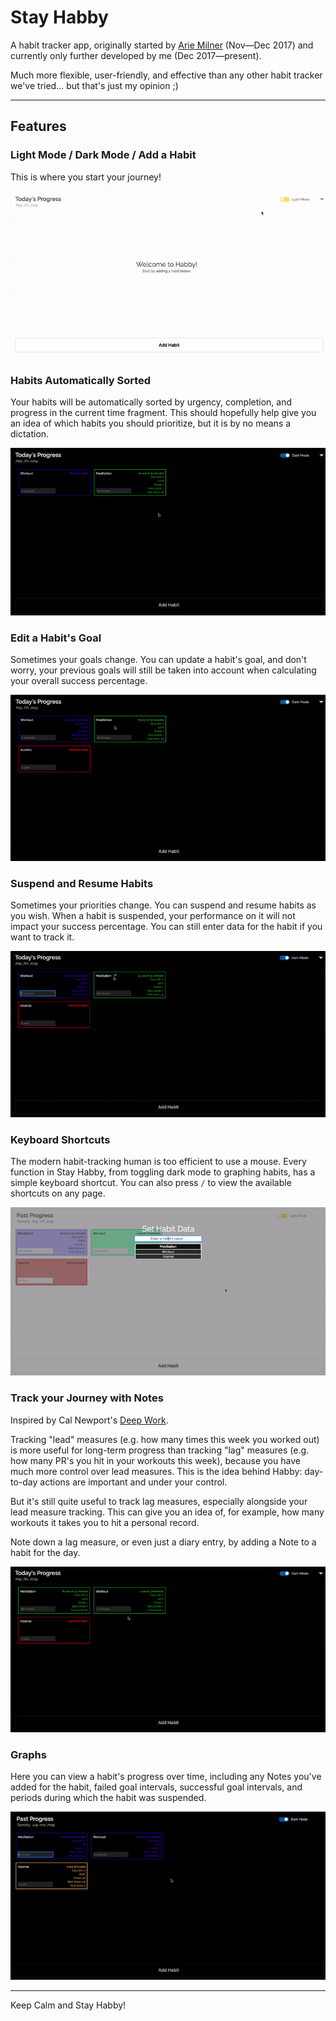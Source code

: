 # Stay Habby

A habit tracker app, originally started by [Arie Milner](https://github.com/amilner42/habby) (Nov—Dec 2017) and currently only further developed by me (Dec 2017—present).

Much more flexible, user-friendly, and effective than any other habit tracker we've tried... but that's just my opinion ;)

---

## Features

### Light Mode / Dark Mode / Add a Habit

This is where you start your journey!

![](demos/add-good-habit-meditation.gif)

### Habits Automatically Sorted

Your habits will be automatically sorted by urgency, completion, and progress in the current time fragment. This should hopefully help give you an idea of which habits you should prioritize, but it is by no means a dictation.

![](demos/habit-sorting-comparison.gif)

### Edit a Habit's Goal

Sometimes your goals change. You can update a habit's goal, and don't worry, your previous goals will still be taken into account when calculating your overall success percentage.

![](demos/edit-goal-meditation.gif)

### Suspend and Resume Habits

Sometimes your priorities change. You can suspend and resume habits as you wish. When a habit is suspended, your performance on it will not impact your success percentage. You can still enter data for the habit if you want to track it.

![](demos/suspending-and-resuming.gif)

### Keyboard Shortcuts

The modern habit-tracking human is too efficient to use a mouse. Every function in Stay Habby, from toggling dark mode to graphing habits, has a simple keyboard shortcut. You can also press `/` to view the available shortcuts on any page.

![](demos/keyboard-shortcuts.gif)

### Track your Journey with Notes

Inspired by Cal Newport's [Deep Work](http://calnewport.com/books/deep-work/).

Tracking "lead" measures (e.g. how many times this week you worked out) is more useful for long-term progress than tracking "lag" measures (e.g. how many PR's you hit in your workouts this week), because you have much more control over lead measures. This is the idea behind Habby: day-to-day actions are important and under your control.

But it's still quite useful to track lag measures, especially alongside your lead measure tracking. This can give you an idea of, for example, how many workouts it takes you to hit a personal record.

Note down a lag measure, or even just a diary entry, by adding a Note to a habit for the day.

![](demos/add-note-workout.gif)

### Graphs

Here you can view a habit's progress over time, including any Notes you've added for the habit, failed goal intervals, successful goal intervals, and periods during which the habit was suspended.

![](demos/graphs.gif)

---

Keep Calm and Stay Habby!
